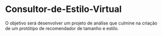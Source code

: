 # Consultor-de-Estilo-Virtual
O objetivo será desenvolver um projeto de análise que culmine na criação de um protótipo de recomendador de tamanho e estilo.
